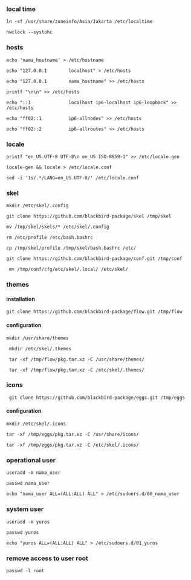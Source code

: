 ### local time

```
ln -sf /usr/share/zoneinfo/Asia/Jakarta /etc/localtime
```

```
hwclock --systohc
```

### hosts

```
echo 'nama_hostname' > /etc/hostname
```

```
echo "127.0.0.1        localhost" > /etc/hosts
```

```
echo "127.0.0.1        nama_hostname" >> /etc/hosts
```

```
printf "\n\n" >> /etc/hosts
```

```
echo "::1              localhost ip6-localhost ip6-loopback" >> /etc/hosts
```

```
echo "ff02::1          ip6-allnodes" >> /etc/hosts
```

```
echo "ff02::2          ip6-allroutes" >> /etc/hosts
```


### locale

```
printf "en_US.UTF-8 UTF-8\n en_US ISO-8859-1" >> /etc/locale.gen
```

```
locale-gen && locale > /etc/locale.conf
```

```
sed -i '1s/.*/LANG=en_US.UTF-8/' /etc/locale.conf
```
### skel

```
mkdir /etc/skel/.config
```

```
git clone https://github.com/blackbird-package/skel /tmp/skel
```
```
mv /tmp/skel/skels/* /etc/skel/.config
```

```
rm /etc/profile /etc/bash.bashrc
```

```
cp /tmp/skel/profile /tmp/skel/bash.bashrc /etc/
```

```
git clone https://github.com/blackbird-package/conf.git /tmp/conf
```

```
 mv /tmp/conf/cfg/etc/skel/.local/ /etc/skel/
```

### themes

#### installation

```
git clone https://github.com/blackbird-package/flow.git /tmp/flow
```

#### configuration

```
mkdir /usr/share/themes
```

```
 mkdir /etc/skel/.themes
```

```
 tar -xf /tmp/flow/pkg.tar.xz -C /usr/share/themes/
```

```
 tar -xf /tmp/flow/pkg.tar.xz -C /etc/skel/.themes/
```


### icons

```
 git clone https://github.com/blackbird-package/eggs.git /tmp/eggs
```

#### configuration

```
mkdir /etc/skel/.icons
```

```
tar -xf /tmp/eggs/pkg.tar.xz -C /usr/share/icons/
```

```
tar -xf /tmp/eggs/pkg.tar.xz -C /etc/skel/.icons/
```


### operational user

```
useradd -m nama_user
```

```
passwd nama_user
```

```
echo "nama_user ALL=(ALL:ALL) ALL" > /etc/sudoers.d/00_nama_user
```

### system user

```
useradd -m yuros
```

```
passwd yuros
```

```
echo "yuros ALL=(ALL:ALL) ALL" > /etc/sudoers.d/01_yuros
```

### remove access to user root

```
passwd -l root
```

